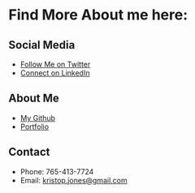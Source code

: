 # Find More About me here:

## Social Media
  - [Follow Me on Twitter](https://twitter.com)
  - [Connect on LinkedIn](https://linkedin.com)
## About Me
  - [My Github](https://github.com)
  - [Portfolio](https://github.com)
## Contact
  - Phone: 765-413-7724
  - Email: kristop.jones@gmail.com
  
